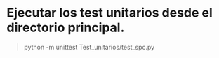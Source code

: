 # Ejecutar los test unitarios desde el directorio principal.
>  python -m unittest Test_unitarios/test_spc.py
